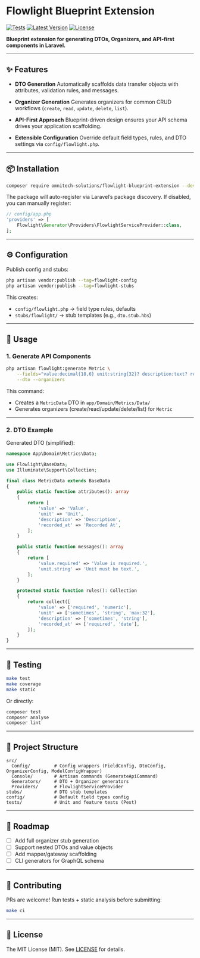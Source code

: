 # Flowlight Blueprint Extension

[![Tests](https://github.com/omnitech-solutions/flowlight-blueprint-extension/actions/workflows/tests.yml/badge.svg)](https://github.com/omnitech-solutions/flowlight-blueprint-extension/actions/workflows/tests.yml)
[![Latest Version](https://img.shields.io/packagist/v/omnitech-solutions/flowlight-blueprint-extension.svg?style=flat-square)](https://packagist.org/packages/omnitech-solutions/flowlight-blueprint-extension)
[![License](https://img.shields.io/badge/license-MIT-blue.svg)](LICENSE)

**Blueprint extension for generating DTOs, Organizers, and API-first components in Laravel.**

---

## ✨ Features

- **DTO Generation**
  Automatically scaffolds data transfer objects with attributes, validation rules, and messages.

- **Organizer Generation**
  Generates organizers for common CRUD workflows (`create`, `read`, `update`, `delete`, `list`).

- **API-First Approach**
  Blueprint-driven design ensures your API schema drives your application scaffolding.

- **Extensible Configuration**
  Override default field types, rules, and DTO settings via `config/flowlight.php`.

---

## 📦 Installation

```bash
composer require omnitech-solutions/flowlight-blueprint-extension --dev
```

The package will auto-register via Laravel’s package discovery.
If disabled, you can manually register:

```php
// config/app.php
'providers' => [
    Flowlight\Generator\Providers\FlowlightServiceProvider::class,
];
```

---

## ⚙️ Configuration

Publish config and stubs:

```bash
php artisan vendor:publish --tag=flowlight-config
php artisan vendor:publish --tag=flowlight-stubs
```

This creates:

- `config/flowlight.php` → field type rules, defaults
- `stubs/flowlight/` → stub templates (e.g., `dto.stub.hbs`)

---

## 🚀 Usage

### 1. Generate API Components

```bash
php artisan flowlight:generate Metric \
    --fields="value:decimal{18,6} unit:string{32}? description:text? recorded_at:datetime" \
    --dto --organizers
```

This command:

- Creates a `MetricData` DTO in `app/Domain/Metrics/Data/`
- Generates organizers (create/read/update/delete/list) for `Metric`

---

### 2. DTO Example

Generated DTO (simplified):

```php
namespace App\Domain\Metrics\Data;

use Flowlight\BaseData;
use Illuminate\Support\Collection;

final class MetricData extends BaseData
{
    public static function attributes(): array
    {
        return [
            'value' => 'Value',
            'unit' => 'Unit',
            'description' => 'Description',
            'recorded_at' => 'Recorded At',
        ];
    }

    public static function messages(): array
    {
        return [
            'value.required' => 'Value is required.',
            'unit.string' => 'Unit must be text.',
        ];
    }

    protected static function rules(): Collection
    {
        return collect([
            'value' => ['required', 'numeric'],
            'unit' => ['sometimes', 'string', 'max:32'],
            'description' => ['sometimes', 'string'],
            'recorded_at' => ['required', 'date'],
        ]);
    }
}
```

---

## 🧪 Testing

```bash
make test
make coverage
make static
```

Or directly:

```bash
composer test
composer analyse
composer lint
```

---

## 📂 Project Structure

```
src/
  Config/         # Config wrappers (FieldConfig, DtoConfig, OrganizerConfig, ModelConfigWrapper)
  Console/        # Artisan commands (GenerateApiCommand)
  Generators/     # DTO + Organizer generators
  Providers/      # FlowlightServiceProvider
stubs/            # DTO stub templates
config/           # Default field types config
tests/            # Unit and feature tests (Pest)
```

---

## 📝 Roadmap

- [ ] Add full organizer stub generation
- [ ] Support nested DTOs and value objects
- [ ] Add mapper/gateway scaffolding
- [ ] CLI generators for GraphQL schema

---

## 🤝 Contributing

PRs are welcome! Run tests + static analysis before submitting:

```bash
make ci
```

---

## 📜 License

The MIT License (MIT).
See [LICENSE](LICENSE) for details.

